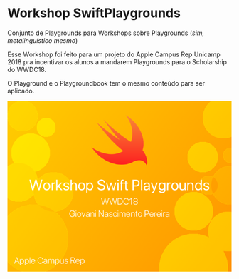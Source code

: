 # Workshop SwiftPlaygrounds

Conjunto de Playgrounds para Workshops sobre Playgrounds (*sim, metalinguístico mesmo*)

Esse Workshop foi feito para um projeto do Apple Campus Rep Unicamp 2018 pra incentivar os alunos a mandarem Playgrounds para o Scholarship do WWDC18.

O Playground e o Playgroundbook tem o mesmo conteúdo para ser aplicado.

![Playgroundbook Cover](https://github.com/giovaninppc/SwiftPlaygrounds/blob/master/Workshop%20SwiftPlaygrounds%202018/Workshop%20Playgrounds.playgroundbook/Contents/PrivateResources/Billpsd.png)

